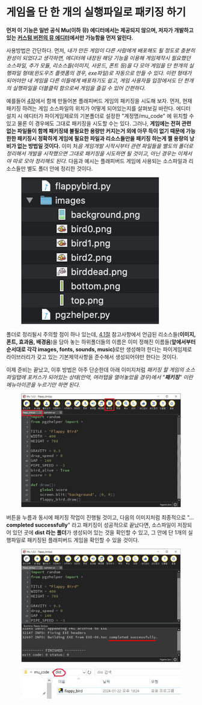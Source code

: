 # 게임을 단 한 개의 실행파일로 패키징 하기

**먼저 이 기능은 일반 공식 Mu(이하 뮤) 에디터에서는 제공되지 않으며, 저자가 개발하고 있는** [**커스텀 버전의 뮤 에디터**](https://github.com/roboticsware/mu/releases)**에서만 가능함을 먼저 알린다.**

사용방법은 간단하다. 먼저, _내가 만든 게임이 다른 사람에게 배포해도 될 정도로 충분히 완성이 되었다고 생각하면, 에디터에 내장된 해당 기능을 이용해 게임제작시 필요했던 소스파일, 추가 모듈, 리소스들(이미지, 사운드, 폰트 등)을 다 모아 게임을 단 한개의 실행파일 형태(윈도우즈 플랫폼의 경우, exe파일)로 자동으로 만들 수 있다. 이런 형태가 되어야만 내 게임을 다른 이들에게 배포하기도 쉽고, 게임 사용자들 입장에서도 단 한개의 실행파일을 더블클릭 함으로써 게임을 즐길 수 있어 간편하다._

예를들어 [4장](../flappy_bird/)에서 함께 만들어본 플래피버드 게임의 패키징을 시도해 보자. 먼저, 현재 패키징 하려는 게임 소스파일의 위치가 어떻게 되어있는지를 살펴보길 바란다. 에디터 설치 시 에디터가 파이게임제로의 기본폴더로 설정한 "계정명/mu\_code" 에 위치할 수 있고 물론 이 경우에도 그대로 패키징을 시도할 수는 있다. 그러나, **게임에는 전혀 관련없는 파일들이 함께 패키징돼 불필요한 용량만 커지는거 외에 아무 득이 없기 때문에 가능한한 패키징시 정확하게 게임에 필요한 파일과 리소스들만을 패키징 하는게 젤 용량의 낭비가 없는 방법일 것이다.** 이미 &#xCC98;_&#xC74C; 게임개발 시작시부터 관련 파일들을 별도의 폴더로 정리해서 개발을 시작했으면 그대로 패키징을 시도하면 될 것이고, 아닌 경우는 이제서야 따로 모아 정리해도 된다._ 다음과 예시는 플래피버드 게임에 사용되는 소스파일과 리소스들만 별도 폴더 안에 정리한 것이다.&#x20;

<figure><img src="../.gitbook/assets/image (14).png" alt=""><figcaption></figcaption></figure>

폴더로 정리될시 주의할 점이 하나 있는데, [4.1절](../flappy_bird/5.1_background.md) 참고사항에서 언급된 리소스들(**이미지, 폰트, 효과음, 배경음**)을 담아 놓는 하위폴더들의 이름은 이미 정해진 이름들(**앞에서부터 순서대로 각각 images, fonts, sounds, music)**&#xB85C;만 생성해야 한다는 파이게임제로 라이브러리가 갖고 있는 기본제약사항을 준수해서 생성되어야만 한다는 것이다.&#x20;

이제 준비는 끝났고, 이후 방법은 아주 단순한데 아래 이미지처럼 _패키징 할 게임의 소스파일탭에 포커스가 되어있는 상태(만약, 여러탭을 열어놓았을 경우)에서_ _"**패키징**" 이란 메뉴아이콘을 누르기만 하면 된다._

<figure><img src="../.gitbook/assets/image (16).png" alt=""><figcaption></figcaption></figure>



버튼을 누름과 동시에 패키징 작업이 진행될 것이고, 다음의 이미지처럼 최종적으로 "... **completed successfully**" 라고 패키징이 성공적으로 끝났다면, 소스파일이 저장되어 있던 곳에 **dist 라는 폴더**가 생성되어 있는 것을 확인할 수 있고, 그 안에 단 1개의 실행파일로 패키징된 플래피버드 게임을 확인할 수 있을 것이다.

<figure><img src="../.gitbook/assets/image (17).png" alt=""><figcaption></figcaption></figure>

<figure><img src="../.gitbook/assets/image (15).png" alt=""><figcaption></figcaption></figure>
